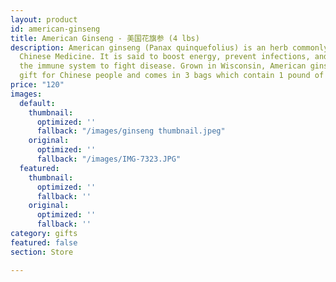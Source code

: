 ```yaml
---
layout: product
id: american-ginseng
title: American Ginseng - 美国花旗参 (4 lbs)
description: American ginseng (Panax quinquefolius) is an herb commonly used in Traditional
  Chinese Medicine. It is said to boost energy, prevent infections, and help bolster
  the immune system to fight disease. Grown in Wisconsin, American ginseng is a popular
  gift for Chinese people and comes in 3 bags which contain 1 pound of ginseng each.
price: "120"
images:
  default:
    thumbnail:
      optimized: ''
      fallback: "/images/ginseng thumbnail.jpeg"
    original:
      optimized: ''
      fallback: "/images/IMG-7323.JPG"
  featured:
    thumbnail:
      optimized: ''
      fallback: ''
    original:
      optimized: ''
      fallback: ''
category: gifts
featured: false
section: Store

---
```

